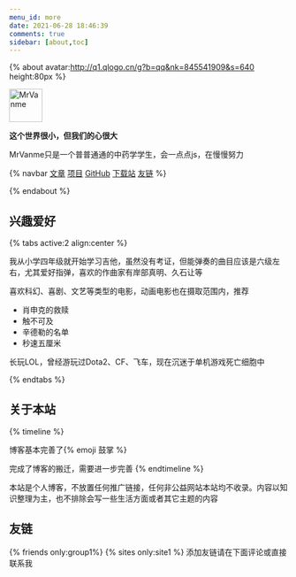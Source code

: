 ```yaml
---
menu_id: more
date: 2021-06-28 18:46:39
comments: true
sidebar: [about,toc]
---
```

{% about avatar:http://q1.qlogo.cn/g?b=qq&nk=845541909&s=640 height:80px %}

<img height="60px" alt="MrVanme" src="https://gitee.com/MrVanme/photos/raw/master/202202062213248.png">

**这个世界很小，但我们的心很大**

MrVanme只是一个普普通通的中药学学生，会一点点js，在慢慢努力

{% navbar [文章](/) [项目](/wiki/) [GitHub](https://github.com/Riceneeder) [下载站](https://oneindex-serverless-riceneeder.vercel.app/) [友链](/friends/) %}

{% endabout %}

## 兴趣爱好

{% tabs active:2 align:center %}

<!-- tab 吉他 -->
我从小学四年级就开始学习吉他，虽然没有考证，但能弹奏的曲目应该是六级左右，尤其爱好指弹，喜欢的作曲家有岸部真明、久石让等

<!-- tab 电影 -->
喜欢科幻、喜剧、文艺等类型的电影，动画电影也在摄取范围内，推荐

+ 肖申克的救赎
+ 触不可及
+ 辛德勒的名单
+ 秒速五厘米

<!-- tab 游戏 -->
长玩LOL，曾经游玩过Dota2、CF、飞车，现在沉迷于单机游戏死亡细胞中

{% endtabs %}

## 关于本站

{% timeline %}
<!-- node 2022 年 2 月 6 日 -->
博客基本完善了{% emoji 鼓掌 %}
<!-- node 2022 年 2 月 6 日 -->
完成了博客的搬迁，需要进一步完善
{% endtimeline %}

本站是个人博客，不放置任何推广链接，任何非公益网站本站均不收录。内容以知识整理为主，也不排除会写一些生活方面或者其它主题的内容

## 友链
{% friends only:group1%}
{% sites only:site1 %}
添加友链请在下面评论或直接联系我